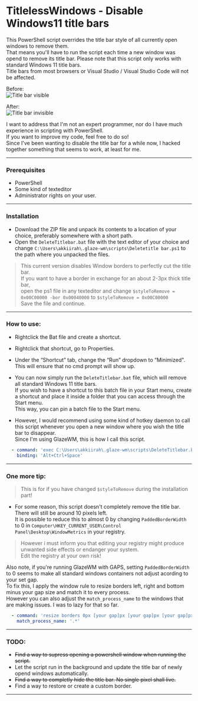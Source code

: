 # TitlelessWindows - Disable Windows11 title bars
This PowerShell script overrides the title bar style of all currently open windows to remove them.  
That means you'll have to run the script each time a new window was opend to remove its title bar.
Please note that this script only works with standard Windows 11 title bars.  
Title bars from most browsers or Visual Studio / Visual Studio Code will not be affected.  

Before:  
![Title bar visible](https://github.com/akkiirah/TitlelessWindows/assets/46369555/fa65c77d-c83c-4a43-9338-9f7e20102ca9)

After:  
![Title bar invisible](https://github.com/akkiirah/TitlelessWindows/assets/46369555/d06cff2d-a121-43a1-a098-0354416e1fbb)



I want to address that I'm not an expert programmer, nor do I have much experience in scripting with PowerShell.  
If you want to improve my code, feel free to do so!  
Since I've been wanting to disable the title bar for a while now, I hacked together something that seems to work, at least for me.

-----

### Prerequisites  
- PowerShell
- Some kind of texteditor
- Administrator rights on your user.

-----

### Installation
- Download the ZIP file and unpack its contents to a location of your choice, preferably somewhere with a short path.
- Open the `DeleteTitlebar.bat` file with the text editor of your choice and change `C:\Users\akkiirah\.glaze-wm\scripts\Deletetitle bar.ps1` to the path where you unpacked the files.

> This current version disables Window borders to perfectly cut the title bar.  
> If you want to have a border in exchange for an about 2-3px thick title bar,  
> open the ps1 file in any texteditor and change `$styleToRemove = 0x00C00000 -bor 0x00040000` to `$styleToRemove = 0x00C00000`  
> Save the file and continue.

-----

### How to use:
- Rightclick the Bat file and create a shortcut.
- Rightclick that shortcut, go to Properties.
- Under the “Shortcut” tab, change the “Run” dropdown to “Minimized". This will ensure that no cmd prompt will show up.
- You can now simply run the `DeleteTitlebar.bat` file, which will remove all standard Windows 11 title bars.  
If you wish to have a shortcut to this batch file in your Start menu, create a shortcut and place it inside a folder that you can access through the Start menu.  
This way, you can pin a batch file to the Start menu.

- However, I would recommend using some kind of hotkey daemon to call this script whenever you open a new window where you wish the title bar to disappear.  
Since I'm using GlazeWM, this is how I call this script.

```yaml
  - command: 'exec C:\Users\akkiirah\.glaze-wm\scripts\DeleteTitlebar.bat'
    binding: 'Alt+Ctrl+Space'
```
-----

### One more tip:
> This is for if you have changed `$styleToRemove` during the installation part!

- For some reason, this script doesn't completely remove the title bar. There will still be around 10 pixels left.  
It is possible to reduce this to almost 0 by changing `PaddedBorderWidth` to 0 in `Computer\HKEY_CURRENT_USER\Control Panel\Desktop\WindowMetrics` in your registry.  
> However i must inform you that editing your registry might produce unwanted side effects or endanger your system.  
Edit the registry at your own risk!

Also note, if you're running GlazeWM with GAPS, setting `PaddedBorderWidth` to 0 seems to make all standard windows containers not adjust acording to your set gap.  
To fix this, I apply the window rule to resize borders left, right and bottom minus your gap size and match it to every process.  
However you can also adjust the `match_process_name` to the windows that are making issues. I was to lazy for that so far.  

```yaml
  - command: 'resize borders 0px [your gap]px [your gap]px [your gap]px'
    match_process_name: '.*'
```
-----

### TODO:
- ~~Find a way to supress opening a powershell window when running the script.~~
- Let the script run in the background and update the title bar of newly opend windows automatically.
- ~~Find a way to completly hide the title bar. No single pixel shall live.~~
- Find a way to restore or create a custom border.
-----
